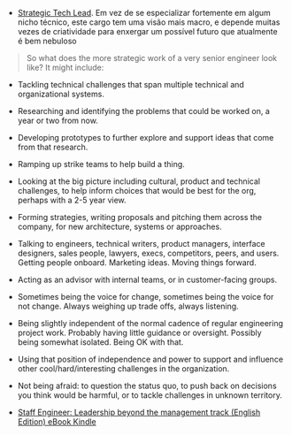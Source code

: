 - [Strategic Tech Lead](https://keavy.com/work/thriving-on-the-technical-leadership-path/). Em vez de se especializar fortemente em algum nicho técnico, este cargo tem uma visão mais macro, e depende muitas vezes de criatividade para enxergar um possível futuro que atualmente é bem nebuloso
> So what does the more strategic work of a very senior engineer look like? It might include:

- Tackling technical challenges that span multiple technical and organizational systems.
- Researching and identifying the problems that could be worked on, a year or two from now.
- Developing prototypes to further explore and support ideas that come from that research.
- Ramping up strike teams to help build a thing.
- Looking at the big picture including cultural, product and technical challenges, to help inform choices that would be best for the org, perhaps with a 2-5 year view.
- Forming strategies, writing proposals and pitching them across the company, for new architecture, systems or approaches.
- Talking to engineers, technical writers, product managers, interface designers, sales people, lawyers, execs, competitors, peers, and users. Getting people onboard. Marketing ideas. Moving things forward.
- Acting as an advisor with internal teams, or in customer-facing groups.
- Sometimes being the voice for change, sometimes being the voice for not change. Always weighing up trade offs, always listening.
- Being slightly independent of the normal cadence of regular engineering project work. Probably having little guidance or oversight. Possibly being somewhat isolated. Being OK with that.
- Using that position of independence and power to support and influence other cool/hard/interesting challenges in the organization.
- Not being afraid: to question the status quo, to push back on decisions you think would be harmful, or to tackle challenges in unknown territory.

- [Staff Engineer: Leadership beyond the management track (English Edition) eBook Kindle](https://www.amazon.com.br/dp/B08RMSHYGG?keywords=staff%20engineer%20will%20larson&geniuslink=true)
